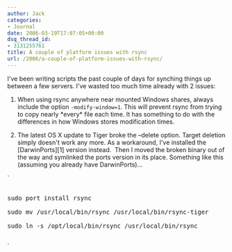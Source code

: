 ```yaml
---
author: Jack
categories:
- Journal
date: 2006-03-19T17:07:05+00:00
dsq_thread_id:
- 3131255761
title: A couple of platform issues with rsync
url: /2006/a-couple-of-platform-issues-with-rsync/
---
```


I've been writing scripts the past couple of days for synching things up between a few servers. I've wasted too much time already with 2 issues: 

1. When using rsync anywhere near mounted Windows shares, always include the option `-modify-window=1`. This will prevent rsync from trying to copy nearly \*every\* file each time. It has something to do with the differences in how Windows stores modification times. 

2. The latest OS X update to Tiger broke the &#8211;delete option. Target deletion simply doesn't work any more. As a workaround, I've installed the \[DarwinPorts\]\[1\] version instead.&nbsp; Then I moved the broken binary out of the way and symlinked the ports version in its place. Something like this (assuming you already have DarwinPorts)&#8230; 


`
<pre>

sudo port install rsync

sudo mv /usr/local/bin/rsync /usr/local/bin/rsync-tiger

sudo ln -s /opt/local/bin/rsync /usr/local/bin/rsync

</pre>
</p>
<p>`

[1]: <http://darwinports.opendarwin.org/>